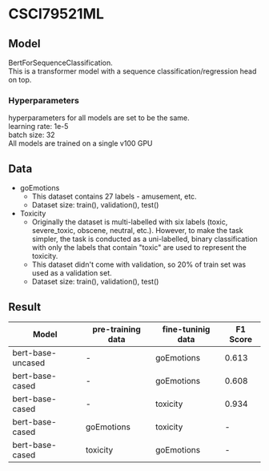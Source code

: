 # CSCI79521ML

## Model
BertForSequenceClassification. \
This is a transformer model with a sequence classification/regression head on top.

### Hyperparameters
hyperparameters for all models are set to be the same. \
learning rate: 1e-5 \
batch size: 32 \
All models are trained on a single v100 GPU

## Data
- goEmotions
  - This dataset contains 27 labels - amusement, etc.
  - Dataset size: train(), validation(), test() 
- Toxicity
  - Originally the dataset is multi-labelled with six labels (toxic, severe_toxic, obscene, neutral, etc.). However, to make the task simpler, the task is conducted as a uni-labelled, binary classification with only the labels that contain "toxic" are used to represent the toxicity.
  - This dataset didn't come with validation, so 20% of train set was used as a validation set.
  - Dataset size: train(), validation(), test() 

## Result
| Model | pre-training data | fine-tuninig data | F1 Score | 
| - | - | - | -|
| bert-base-uncased | - | goEmotions | 0.613 |
| bert-base-cased | - | goEmotions | 0.608 |
| bert-base-cased | - | toxicity | 0.934 |
| bert-base-cased | goEmotions | toxicity | - |
| bert-base-cased | toxicity | goEmotions | - |
